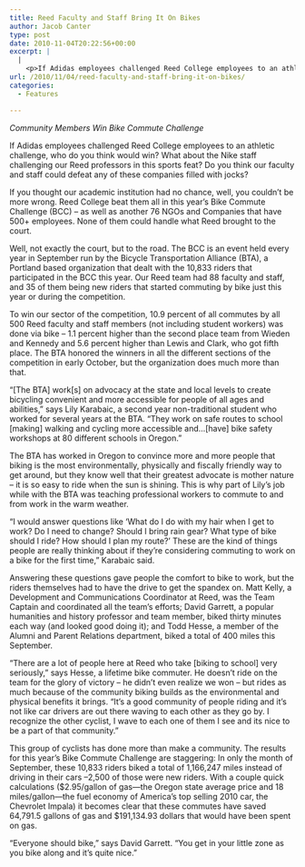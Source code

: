 ```yaml
---
title: Reed Faculty and Staff Bring It On Bikes
author: Jacob Canter
type: post
date: 2010-11-04T20:22:56+00:00
excerpt: |
  |
    <p>If Adidas employees challenged Reed College employees to an athletic  challenge, who do you think would win? What about the Nike staff  challenging our Reed professors in this sports feat? Do you think our  faculty and staff could defeat any of these companies filled with jocks?</p>
url: /2010/11/04/reed-faculty-and-staff-bring-it-on-bikes/
categories:
  - Features

---
```

_Community Members Win Bike Commute Challenge_

If Adidas employees challenged Reed College employees to an athletic challenge, who do you think would win? What about the Nike staff challenging our Reed professors in this sports feat? Do you think our faculty and staff could defeat any of these companies filled with jocks?

If you thought our academic institution had no chance, well, you couldn’t be more wrong. Reed College beat them all in this year’s Bike Commute Challenge (BCC) – as well as another 76 NGOs and Companies that have 500+ employees. None of them could handle what Reed brought to the court.

Well, not exactly the court, but to the road. The BCC is an event held every year in September run by the Bicycle Transportation Alliance (BTA), a Portland based organization that dealt with the 10,833 riders that participated in the BCC this year. Our Reed team had 88 faculty and staff, and 35 of them being new riders that started commuting by bike just this year or during the competition.

To win our sector of the competition, 10.9 percent of all commutes by all 500 Reed faculty and staff members (not including student workers) was done via bike – 1.1 percent higher than the second place team from Wieden and Kennedy and 5.6 percent higher than Lewis and Clark, who got fifth place. The BTA honored the winners in all the different sections of the competition in early October, but the organization does much more than that.

“[The BTA] work[s] on advocacy at the state and local levels to create bicycling convenient and more accessible for people of all ages and abilities,” says Lily Karabaic, a second year non-traditional student who worked for several years at the BTA. “They work on safe routes to school [making] walking and cycling more accessible and…[have] bike safety workshops at 80 different schools in Oregon.”

The BTA has worked in Oregon to convince more and more people that biking is the most environmentally, physically and fiscally friendly way to get around, but they know well that their greatest advocate is mother nature – it is so easy to ride when the sun is shining. This is why part of Lily’s job while with the BTA was teaching professional workers to commute to and from work in the warm weather.

“I would answer questions like ‘What do I do with my hair when I get to work? Do I need to change? Should I bring rain gear? What type of bike should I ride? How should I plan my route?’ These are the kind of things people are really thinking about if they’re considering commuting to work on a bike for the first time,” Karabaic said.

Answering these questions gave people the comfort to bike to work, but the riders themselves had to have the drive to get the spandex on. Matt Kelly, a Development and Communications Coordinator at Reed, was the Team Captain and coordinated all the team’s efforts; David Garrett, a popular humanities and history professor and team member, biked thirty minutes each way (and looked good doing it); and Todd Hesse, a member of the Alumni and Parent Relations department, biked a total of 400 miles this September.

“There are a lot of people here at Reed who take [biking to school] very seriously,” says Hesse, a lifetime bike commuter. He doesn’t ride on the team for the glory of victory – he didn’t even realize we won – but rides as much because of the community biking builds as the environmental and physical benefits it brings. “It’s a good community of people riding and it’s not like car drivers are out there waving to each other as they go by. I recognize the other cyclist, I wave to each one of them I see and its nice to be a part of that community.”

This group of cyclists has done more than make a community. The results for this year’s Bike Commute Challenge are staggering: In only the month of September, these 10,833 riders biked a total of 1,166,247 miles instead of driving in their cars –2,500 of those were new riders. With a couple quick calculations ($2.95/gallon of gas—the Oregon state average price and 18 miles/gallon—the fuel economy of America’s top selling 2010 car, the Chevrolet Impala) it becomes clear that these commutes have saved 64,791.5 gallons of gas and $191,134.93 dollars that would have been spent on gas.

“Everyone should bike,” says David Garrett. “You get in your little zone as you bike along and it’s quite nice.”